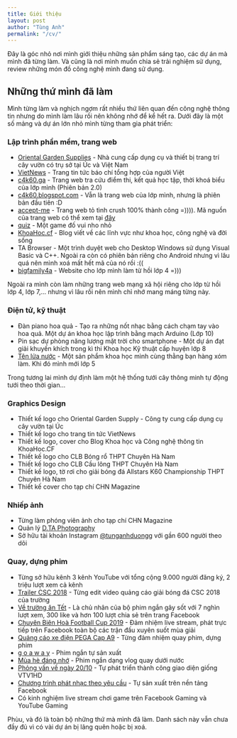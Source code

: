 ```yaml
---
title: Giới thiệu
layout: post
author: "Tùng Anh"
permalink: "/cv/"
---
```


<p class="lead">Đây là góc nhỏ nơi mình giới thiệu những sản phẩm sáng tạo, các dự án mà mình đã từng làm. Và cũng là nơi mình muốn chia sẻ trải nghiệm sử dụng, review những món đồ công nghệ mình đang sử dụng.</p>

## Những thứ mình đã làm
Mình từng làm và nghịch ngợm rất nhiều thứ liên quan đến công nghệ thông tin nhưng do mình làm lâu rồi nên không nhớ để kể hết ra. Dưới đây là một số mảng và dự án lớn nhỏ mình từng tham gia phát triển:
### Lập trình phần mềm, trang web
* [Oriental Garden Supplies](https://orientalgardensupplies.blogspot.com) - Nhà cung cấp dụng cụ và thiết bị trang trí cây vườn có trụ sở tại Úc và Việt Nam
* [VietNews](https://vietnews.online/) - Trang tin tức báo chí tổng hợp của người Việt
* [c4k60.ga](https://c4k60.ga/) - Trang web tra cứu điểm thi, kết quả học tập, thời khoá biểu của lớp mình (Phiên bản 2.0)
* [c4k60.blogspot.com](https://c4k60.blogspot.com/) - Vẫn là trang web của lớp mình, nhưng là phiên bản đầu tiên :D
* [accept-me](http://tunganh03.github.io/accept-me/) - Trang web tỏ tình crush 100% thành công =)))). Mã nguồn của trang web có thể xem tại [đây](https://github.com/tunganh03/accept-me)
* [quiz](http://tunganh03.github.io/quiz) - Một game đố vui nho nhỏ
* [KhoaHoc.cf](https://www.khoahoc.cf/) - Blog viết về các lĩnh vực như khoa học, công nghệ và đời sống
* TA Browser - Một trình duyệt web cho Desktop Windows sử dụng Visual Basic và C++. Ngoài ra còn có phiên bản riêng cho Android nhưng vì lâu quá nên mình xoá mất hết mã của nó rồi :((
* [bigfamily4a](http://bigfamily4a.blogspot.com) - Website cho lớp mình làm từ hồi lớp 4 =)))

Ngoài ra mình còn làm những trang web mạng xã hội riêng cho lớp từ hồi lớp 4, lớp 7,... nhưng vì lâu rồi nên mình chỉ nhớ mang máng từng này.

### Điện tử, kỹ thuật
* Đàn piano hoa quả - Tạo ra những nốt nhạc bằng cách chạm tay vào hoa quả. Một dự án khoa học lập trình bằng mạch Arduino (Lớp 10)
* Pin sạc dự phòng năng lượng mặt trời cho smartphone - Một dự án đạt giải khuyến khích trong kì thi Khoa học Kỹ thuật cấp huyện lớp 8
* [Tên lửa nước](https://www.youtube.com/watch?v=q7g1AkdT6DU) - Một sản phẩm khoa học mình cùng thằng bạn hàng xóm làm. Khi đó mình mới lớp 5

Trong tương lai mình dự định làm một hệ thống tưới cây thông minh tự động tưới theo thời gian...

### Graphics Design
* Thiết kế logo cho Oriental Garden Supply - Công ty cung cấp dụng cụ cây vườn tại Úc
* Thiết kế logo cho trang tin tức VietNews
* Thiết kế logo, cover cho Blog Khoa học và Công nghệ thông tin KhoaHoc.CF
* Thiết kế logo cho CLB Bóng rổ THPT Chuyên Hà Nam
* Thiết kế logo cho CLB Cầu lông THPT Chuyên Hà Nam
* Thiết kế logo, tờ rơi cho giải bóng đá Allstars K60 Championship THPT Chuyên Hà Nam
* Thiết kế cover cho tạp chí CHN Magazine

### Nhiếp ảnh
* Từng làm phóng viên ảnh cho tạp chí CHN Magazine
* Quản lý [D.TA Photography](https://www.facebook.com/dng.tunganh/)
* Sở hữu tài khoản Instagram [@tunganhduongg](https://www.instagram.com/tunganhduongg/) với gần 600 người theo dõi

### Quay, dựng phim
* Từng sở hữu kênh 3 kênh YouTube với tổng cộng 9.000 người đăng ký, 2 triệu lượt xem cả kênh
* [Trailer CSC 2018](https://www.facebook.com/thethaoCBH/videos/754298951578525/) - Từng edit video quảng cáo giải bóng đá CSC 2018 của trường
* [Về trường ăn Tết](https://www.facebook.com/chnmagazine/videos/684267841967277/) - Là chủ nhân của bộ phim ngắn gây sốt với 7 nghìn lượt xem, 300 like và hơn 100 lượt chia sẻ trên trang Facebook
* [Chuyên Biên Hoà Football Cup 2019](https://www.facebook.com/pg/ChuyenBienHoaFC/videos/) - Đảm nhiệm live stream, phát trực tiếp trên Facebook toàn bộ các trận đấu xuyên suốt mùa giải
* [Quảng cáo xe điện PEGA Cap A9](https://www.youtube.com/watch?v=eGu405cksdQ) - Từng đảm nhiệm quay phim, dựng phim
* [g o  a w a y](https://www.youtube.com/watch?v=Nv3rVIDcGhI) - Phim ngắn tự sản xuất
* [Mùa hè đáng nhớ](https://www.facebook.com/tunna.duong/videos/vb.100025160405724/163984867783526/) - Phim ngắn dạng vlog quay dưới nước
* [Phỏng vấn về ngày 20/10](https://www.youtube.com/watch?v=HtZXvEpszVE) - Tự phát triển thành công giao diện giống VTV1HD
* [Chương trình phát nhạc theo yêu cầu](https://www.facebook.com/tunna.duong/videos/) - Tự sản xuất trên nền tảng Facebook
* Có kinh nghiệm live stream chơi game trên Facebook Gaming và YouTube Gaming

Phùu, và đó là toàn bộ những thứ mà mình đã làm. Danh sách này vẫn chưa đầy đủ vì có vài dự án bị lãng quên hoặc bị xoá.